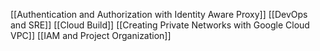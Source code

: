 [[Authentication and Authorization with Identity Aware Proxy]]
[[DevOps and SRE]]
[[Cloud Build]]
[[Creating Private Networks with Google Cloud VPC]]
[[IAM and Project Organization]]